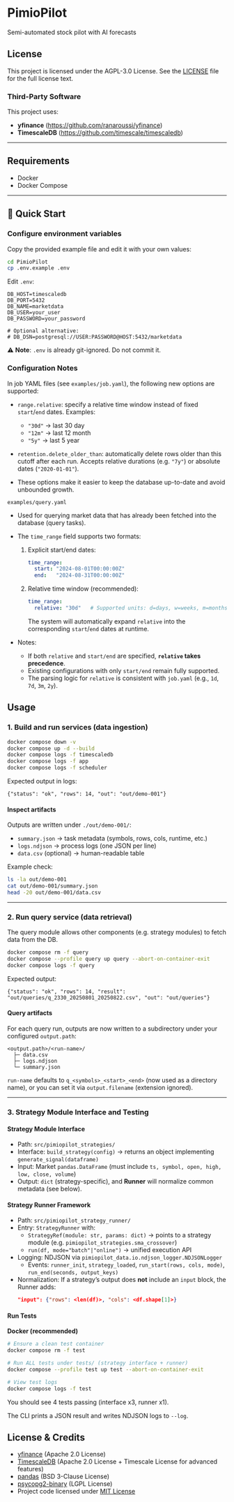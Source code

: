 # PimioPilot
Semi-automated stock pilot with AI forecasts

## License
This project is licensed under the AGPL-3.0 License.
See the [LICENSE](LICENSE) file for the full license text.

### Third-Party Software
This project uses:

- **yfinance** (https://github.com/ranaroussi/yfinance)
- **TimescaleDB** (https://github.com/timescale/timescaledb)

---

## Requirements
- Docker
- Docker Compose

---

## 🚀 Quick Start

### Configure environment variables
Copy the provided example file and edit it with your own values:
```bash
cd PimioPilot
cp .env.example .env
```

Edit `.env`:
```dotenv
DB_HOST=timescaledb
DB_PORT=5432
DB_NAME=marketdata
DB_USER=your_user
DB_PASSWORD=your_password

# Optional alternative:
# DB_DSN=postgresql://USER:PASSWORD@HOST:5432/marketdata
```

⚠️ **Note**: `.env` is already git-ignored. Do not commit it.

### Configuration Notes

In job YAML files (see `examples/job.yaml`), the following new options are supported:

- `range.relative`: specify a relative time window instead of fixed `start`/`end` dates.
  Examples:
  - `"30d"` → last 30 day
  - `"12m"` → last 12 month
  - `"5y"` → last 5 year

- `retention.delete_older_than`: automatically delete rows older than this cutoff after each run.
  Accepts relative durations (e.g. `"7y"`) or absolute dates (`"2020-01-01"`).

- These options make it easier to keep the database up-to-date and avoid unbounded growth.

`examples/query.yaml`

- Used for querying market data that has already been fetched into the database (query tasks).

- The `time_range` field supports two formats:

  1. Explicit start/end dates:
     ```yaml
     time_range:
       start: "2024-08-01T00:00:00Z"
       end:   "2024-08-31T00:00:00Z"
     ```

  2. Relative time window (recommended):
     ```yaml
     time_range:
       relative: "30d"   # Supported units: d=days, w=weeks, m=months, y=years
     ```
     The system will automatically expand `relative` into the corresponding `start`/`end` dates at runtime.

- Notes:
  - If both `relative` and `start/end` are specified, **`relative` takes precedence**.
  - Existing configurations with only `start/end` remain fully supported.
  - The parsing logic for `relative` is consistent with `job.yaml` (e.g., `1d`, `7d`, `3m`, `2y`).

## Usage

### 1. Build and run services (data ingestion)
```bash
docker compose down -v
docker compose up -d --build
docker compose logs -f timescaledb
docker compose logs -f app
docker compose logs -f scheduler
```

Expected output in logs:
```
{"status": "ok", "rows": 14, "out": "out/demo-001"}
```

#### Inspect artifacts
Outputs are written under `./out/demo-001/`:
- `summary.json` → task metadata (symbols, rows, cols, runtime, etc.)
- `logs.ndjson` → process logs (one JSON per line)
- `data.csv` (optional) → human-readable table

Example check:
```bash
ls -la out/demo-001
cat out/demo-001/summary.json
head -20 out/demo-001/data.csv
```

---

### 2. Run query service (data retrieval)
The query module allows other components (e.g. strategy modules) to fetch data from the DB.

```bash
docker compose rm -f query
docker compose --profile query up query --abort-on-container-exit
docker compose logs -f query
```

Expected output:
```
{"status": "ok", "rows": 14, "result": "out/queries/q_2330_20250801_20250822.csv", "out": "out/queries"}
```

#### Query artifacts
For each query run, outputs are now written to a subdirectory under your configured `output.path`:

```
<output.path>/<run-name>/
  ├─ data.csv
  ├─ logs.ndjson
  └─ summary.json
```

`run-name` defaults to `q_<symbols>_<start>_<end>` (now used as a directory name), or you can set it via `output.filename` (extension ignored).

---

### 3. Strategy Module Interface and Testing

#### Strategy Module Interface
- Path: `src/pimiopilot_strategies/`
- Interface: `build_strategy(config)` → returns an object implementing `generate_signal(dataframe)`
- Input: Market `pandas.DataFrame` (must include `ts, symbol, open, high, low, close, volume`)
- Output: `dict` (strategy-specific), and **Runner** will normalize common metadata (see below).

#### Strategy Runner Framework
- Path: `src/pimiopilot_strategy_runner/`
- Entry: `StrategyRunner` with:
  - `StrategyRef(module: str, params: dict)` → points to a strategy module (e.g. `pimiopilot_strategies.sma_crossover`)
  - `run(df, mode="batch"|"online")` → unified execution API
- Logging: NDJSON via `pimiopilot_data.io.ndjson_logger.NDJSONLogger`
  - Events: `runner_init`, `strategy_loaded`, `run_start(rows, cols, mode)`, `run_end(seconds, output_keys)`
- Normalization: If a strategy’s output does **not** include an `input` block, the Runner adds:
  ```json
  "input": {"rows": <len(df)>, "cols": <df.shape[1]>}
  ```

#### Run Tests

**Docker (recommended)**
```bash
# Ensure a clean test container
docker compose rm -f test

# Run ALL tests under tests/ (strategy interface + runner)
docker compose --profile test up test --abort-on-container-exit

# View test logs
docker compose logs -f test
```

You should see 4 tests passing (interface x3, runner x1).

The CLI prints a JSON result and writes NDJSON logs to `--log`.
## License & Credits
- [yfinance](https://github.com/ranaroussi/yfinance) (Apache 2.0 License)
- [TimescaleDB](https://github.com/timescale/timescaledb) (Apache 2.0 License + Timescale License for advanced features)
- [pandas](https://github.com/pandas-dev/pandas) (BSD 3-Clause License)
- [psycopg2-binary](https://github.com/psycopg/psycopg2) (LGPL License)
- Project code licensed under [MIT License](./LICENSE)
